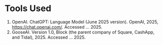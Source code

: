 # Tools Used

1. OpenAI. ChatGPT: Language Model (June 2025 version). OpenAI, 2025, https://chat.openai.com/. Accessed ... 2025.
2. GooseAI. Version 1.0, Block (the parent company of Square, CashApp, and Tidal), 2025. Accessed ... 2025.
